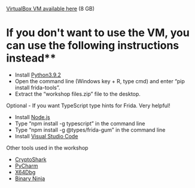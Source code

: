 [VirtualBox VM available here](https://1drv.ms/u/s!AuGLQFhaHTfZgt9bOTVFEWaVqjtLkg?e=EahPFm) (8 GB)

# If you don't want to use the VM, you can use the following instructions instead**

* Install [Python3.9.2](https://www.python.org/ftp/python/3.9.2/python-3.9.2-amd64.exe)
* Open the command line (Windows key + R, type cmd) and  enter “pip install frida-tools”. 
* Extract the “workshop files.zip” file to the desktop.

Optional - If you want TypeScript type hints for Frida. Very helpful!
* Install [Node.js](https://nodejs.org/dist/v14.16.0/node-v14.16.0-x64.msi)
* Type “npm install -g typescript” in the command line
* Type “npm install -g @types/frida-gum” in the command line
* Install [Visual Studio Code](https://code.visualstudio.com/sha/download?build=stable&os=win32-x64-user)

Other tools used in the workshop
* [CryptoShark](https://github.com/frida/cryptoshark/releases/download/latest-windows/cryptoshark.zip)
* [PyCharm](https://www.jetbrains.com/pycharm/download/#section=windows)
* [X64Dbg](https://sourceforge.net/projects/x64dbg/files/snapshots/snapshot_2021-02-15_22-35.zip/download)
* [Binary Ninja](https://cdn.binary.ninja/installers/BinaryNinja-demo.exe)



